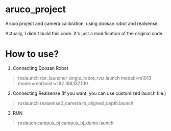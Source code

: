 # aruco_project
Aruco project and camera calibration, using doosan robot and realsense.

Actually, I didn't build this code. It's just a modification of the original code.



# How to use?

1. Connecting Doosan Robot
> roslaunch dsr_launcher single_robot_rviz.launch model:=m1013 mode:=real host:=192.168.137.100
2. Connecting Realsense (If you want, you can use customized launch file.)
> roslaunch realsense2_camera rs_aligned_depth.launch
3. RUN
> roslauch campus_pj campus_pj_demo.launch

